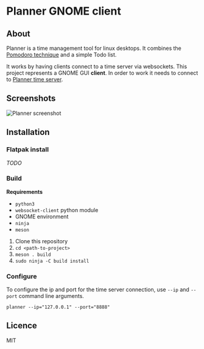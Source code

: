 # Planner GNOME client

## About
Planner is a time management tool for linux desktops.
It combines the [Pomodoro technique](https://en.wikipedia.org/wiki/Pomodoro_Technique) and a simple Todo list.

It works by having clients connect to a time server via websockets.
This project represents a GNOME GUI **client**.
In order to work it needs to connect to [Planner time server](https://gitlab.com/i2002/planner-timer-server).

## Screenshots
![Planner screenshot](https://gitlab.com/i2002/planner/raw/master/screenshots/planner.png)

## Installation
### Flatpak install
*TODO*

### Build
**Requirements**
- `python3`
- `websocket-client` python module
- GNOME environment
- `ninja`
- `meson`

1. Clone this repository
2. `cd <path-to-project>`
3. `meson . build`
4. `sudo ninja -C build install`

### Configure
To configure the ip and port for the time server connection, use `--ip` and `--port` command line arguments.

`planner --ip="127.0.0.1" --port="8888"`

## Licence
MIT
